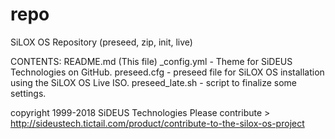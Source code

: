 # repo
SiLOX OS Repository (preseed, zip, init, live)

CONTENTS:
README.md (This file)
_config.yml - Theme for SiDEUS Technologies on GitHub.
preseed.cfg - preseed file for SiLOX OS installation using the SiLOX OS Live ISO.
preseed_late.sh - script to finalize some settings.

copyright 1999-2018 SiDEUS Technologies
Please contribute > http://sideustech.tictail.com/product/contribute-to-the-silox-os-project
